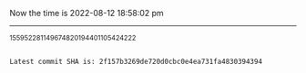 Now the time is 2022-08-12 18:58:02 pm

---

<small>155952281149674820194401105424222</small>

```txt

Latest commit SHA is: 2f157b3269de720d0cbc0e4ea731fa4830394394
```
